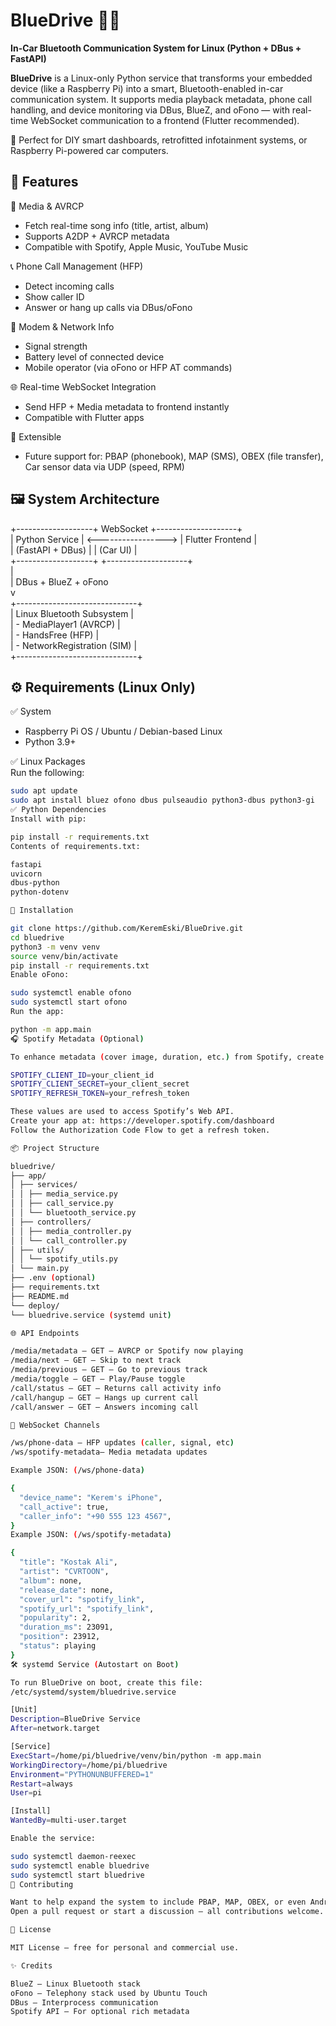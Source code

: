 # BlueDrive 🚗📱  
**In-Car Bluetooth Communication System for Linux (Python + DBus + FastAPI)**

**BlueDrive** is a Linux-only Python service that transforms your embedded device (like a Raspberry Pi) into a smart, Bluetooth-enabled in-car communication system. It supports media playback metadata, phone call handling, and device monitoring via DBus, BlueZ, and oFono — with real-time WebSocket communication to a frontend (Flutter recommended).

🎯 Perfect for DIY smart dashboards, retrofitted infotainment systems, or Raspberry Pi-powered car computers.

## 🔧 Features

🎵 Media & AVRCP  
- Fetch real-time song info (title, artist, album)  
- Supports A2DP + AVRCP metadata  
- Compatible with Spotify, Apple Music, YouTube Music  

📞 Phone Call Management (HFP)  
- Detect incoming calls  
- Show caller ID  
- Answer or hang up calls via DBus/oFono  

📡 Modem & Network Info  
- Signal strength  
- Battery level of connected device  
- Mobile operator (via oFono or HFP AT commands)  

🌐 Real-time WebSocket Integration  
- Send HFP + Media metadata to frontend instantly  
- Compatible with Flutter apps  

🧪 Extensible  
- Future support for: PBAP (phonebook), MAP (SMS), OBEX (file transfer), Car sensor data via UDP (speed, RPM)

## 🖼️ System Architecture

+-------------------+       WebSocket       +--------------------+  
|  Python Service   |  <----------------->  |   Flutter Frontend |  
|  (FastAPI + DBus) |                       |    (Car UI)        |  
+-------------------+                       +--------------------+  
        |  
        |  DBus + BlueZ + oFono  
        v  
+------------------------------+  
| Linux Bluetooth Subsystem   |  
| - MediaPlayer1 (AVRCP)      |  
| - HandsFree (HFP)           |  
| - NetworkRegistration (SIM) |  
+------------------------------+

## ⚙️ Requirements (Linux Only)

✅ System  
- Raspberry Pi OS / Ubuntu / Debian-based Linux  
- Python 3.9+

✅ Linux Packages  
Run the following:

```bash
sudo apt update
sudo apt install bluez ofono dbus pulseaudio python3-dbus python3-gi
✅ Python Dependencies
Install with pip:

pip install -r requirements.txt
Contents of requirements.txt:

fastapi
uvicorn
dbus-python
python-dotenv

🚀 Installation

git clone https://github.com/KeremEski/BlueDrive.git
cd bluedrive
python3 -m venv venv
source venv/bin/activate
pip install -r requirements.txt
Enable oFono:

sudo systemctl enable ofono
sudo systemctl start ofono
Run the app:

python -m app.main
🎧 Spotify Metadata (Optional)

To enhance metadata (cover image, duration, etc.) from Spotify, create a .env file in your root directory like this:

SPOTIFY_CLIENT_ID=your_client_id
SPOTIFY_CLIENT_SECRET=your_client_secret
SPOTIFY_REFRESH_TOKEN=your_refresh_token

These values are used to access Spotify’s Web API.
Create your app at: https://developer.spotify.com/dashboard
Follow the Authorization Code Flow to get a refresh token.

📦 Project Structure

bluedrive/
├── app/
│ ├── services/
│ │ ├── media_service.py
│ │ ├── call_service.py
│ │ └── bluetooth_service.py
│ ├── controllers/
│ │ ├── media_controller.py
│ │ └── call_controller.py
│ ├── utils/
│ │ └── spotify_utils.py
│ └── main.py
├── .env (optional)
├── requirements.txt
├── README.md
└── deploy/
└── bluedrive.service (systemd unit)

🌐 API Endpoints

/media/metadata — GET — AVRCP or Spotify now playing
/media/next — GET — Skip to next track
/media/previous — GET — Go to previous track
/media/toggle — GET — Play/Pause toggle
/call/status — GET — Returns call activity info
/call/hangup — GET — Hangs up current call
/call/answer — GET — Answers incoming call

🔌 WebSocket Channels

/ws/phone-data — HFP updates (caller, signal, etc)
/ws/spotify-metadata— Media metadata updates

Example JSON: (/ws/phone-data)

{
  "device_name": "Kerem's iPhone",
  "call_active": true,
  "caller_info": "+90 555 123 4567",
}
Example JSON: (/ws/spotify-metadata)

{
  "title": "Kostak Ali",
  "artist": "CVRTOON",
  "album": none,
  "release_date": none,
  "cover_url": "spotify_link",
  "spotify_url": "spotify_link",
  "popularity": 2,
  "duration_ms": 23091,
  "position": 23912,
  "status": playing
}
🛠 systemd Service (Autostart on Boot)

To run BlueDrive on boot, create this file:
/etc/systemd/system/bluedrive.service

[Unit]
Description=BlueDrive Service
After=network.target

[Service]
ExecStart=/home/pi/bluedrive/venv/bin/python -m app.main
WorkingDirectory=/home/pi/bluedrive
Environment="PYTHONUNBUFFERED=1"
Restart=always
User=pi

[Install]
WantedBy=multi-user.target

Enable the service:

sudo systemctl daemon-reexec
sudo systemctl enable bluedrive
sudo systemctl start bluedrive
🤝 Contributing

Want to help expand the system to include PBAP, MAP, OBEX, or even Android Auto?
Open a pull request or start a discussion — all contributions welcome.

📘 License

MIT License — free for personal and commercial use.

✨ Credits

BlueZ — Linux Bluetooth stack
oFono — Telephony stack used by Ubuntu Touch
DBus — Interprocess communication
Spotify API — For optional rich metadata